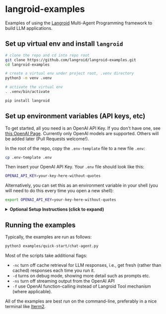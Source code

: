# langroid-examples

Examples of using the [Langroid](https://github.com/langroid/langroid) 
Multi-Agent Programming framework to build LLM applications.

## Set up virtual env and install `langroid`

```bash
# clone the repo and cd into repo root
git clone https://github.com/langroid/langroid-examples.git
cd langroid-examples

# create a virtual env under project root, .venv directory
python3 -m venv .venv

# activate the virtual env
. .venv/bin/activate

pip install langroid
```


## Set up environment variables (API keys, etc)

To get started, all you need is an OpenAI API Key.
If you don't have one, see [this OpenAI Page](https://help.openai.com/en/collections/3675940-getting-started-with-openai-api).
Currently only OpenAI models are supported. Others will be added later
(Pull Requests welcome!).

In the root of the repo, copy the `.env-template` file to a new file `.env`:
```bash
cp .env-template .env
```
Then insert your OpenAI API Key.
Your `.env` file should look like this:
```bash
OPENAI_API_KEY=your-key-here-without-quotes
````

Alternatively, you can set this as an environment variable in your shell
(you will need to do this every time you open a new shell):
```bash
export OPENAI_API_KEY=your-key-here-without-quotes
```

<details>
<summary><b>Optional Setup Instructions (click to expand) </b></summary>

All of the below are optional and not strictly needed to run any of the examples.

- **Qdrant** Vector Store API Key, URL. This is only required if you want to use Qdrant cloud.
  You can sign up for a free 1GB account at [Qdrant cloud](https://cloud.qdrant.io).
  If you skip setting up these, Langroid will use Qdrant in local-storage mode.
  Alternatively [Chroma](https://docs.trychroma.com/) is also currently supported.
  We use the local-storage version of Chroma, so there is no need for an API key.
- **Redis** Password, host, port: This is optional, and only needed to cache LLM API responses
  using Redis Cloud. Redis [offers](https://redis.com/try-free/) a free 30MB Redis account
  which is more than sufficient to try out Langroid and even beyond.
  If you don't set up these, Langroid will use a pure-python
  Redis in-memory cache via the [Fakeredis](https://fakeredis.readthedocs.io/en/latest/) library.
- **Momento** Serverless Caching of LLM API responses (as an alternative to Redis).
  To use Momento instead of Redis, simply enter your Momento Token in the `.env` file,
  as the value of `MOMENTO_AUTH_TOKEN` (see example file below).
- **GitHub** Personal Access Token (required for apps that need to analyze git
  repos; token-based API calls are less rate-limited). See this
  [GitHub page](https://docs.github.com/en/authentication/keeping-your-account-and-data-secure/managing-your-personal-access-tokens).

If you add all of these optional variables, your `.env` file should look like this:
```bash
OPENAI_API_KEY=your-key-here-without-quotes
GITHUB_ACCESS_TOKEN=your-personal-access-token-no-quotes
REDIS_PASSWORD=your-redis-password-no-quotes
REDIS_HOST=your-redis-hostname-no-quotes
REDIS_PORT=your-redis-port-no-quotes
MOMENTO_AUTH_TOKEN=your-momento-token-no-quotes # instead of REDIS* variables
QDRANT_API_KEY=your-key
QDRANT_API_URL=https://your.url.here:6333 # note port number must be included
```
</details>

## Running the examples

Typically, the examples are run as follows:

```bash
python3 examples/quick-start/chat-agent.py
```
Most of the scripts take additional flags:

- `-nc` turn off cache retrieval for LLM responses, 
    i.e., get fresh (rather than cached) responses each time you run it.
- `-d` turns on debug mode, showing more detail such as prompts etc.
- `-ns` turn off streaming output from the OpenAI API
- `-f` use OpenAI function-calling instead of Langroid Tool mechanism (where applicable).

All of the examples are best run on the command-line, preferably in a nice
terminal like [Iterm2](https://iterm2.com/).


